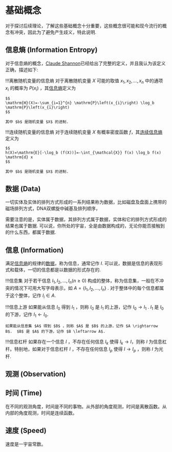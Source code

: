 # 基础概念

对于探讨后续理论，了解这些基础概念十分重要，这些概念很可能和现今流行的概念有冲突，因此为了避免产生歧义，特此说明.

## 信息熵 (Information Entropy)

对于信息熵的概念，[Claude Shannon](https://en.wikipedia.org/wiki/Claude_Shannon)已经给出了完整的定义，并且我认为该定义正确，描述如下:

!!!离散随机变量的信息熵
    对于离散随机变量 $X$ 可能的取值 $x_1, x_2, ..., x_n$ 中的通项 $x_i$ 的概率为 $P(x_i)$ ，其[信息熵](https://en.wikipedia.org/wiki/Entropy_(information_theory))定义为

    $$
    \mathrm{H}(X)=-\sum_{i=1}^{n} \mathrm{P}\left(x_{i}\right) \log_b \mathrm{P}\left(x_{i}\right)
    $$

    其中 $b$ 是随机变量 $X$ 的进制.

!!!连续随机变量的信息熵
    对于连续随机变量 $X$ 有概率密度函数 $f$，其[连续信息熵](https://en.wikipedia.org/wiki/Differential_entropy)定义为

    $$
    h(X)=\mathrm{E}[-\log_b (f(X))]=-\int_{\mathcal{X}} f(x) \log_b f(x) \mathrm{d} x
    $$

    其中 $b$ 是随机变量 $X$ 的进制.

## 数据 (Data)

一切实体及实体的排列方式形成的一系列结果称为数据，比如磁盘及盘面上携带的磁场排列方式，DNA双螺旋中碱基及排列顺序，

需要注意的是，实体属于数据，其排列方式属于数据，实体和它的排列方式形成的结果也属于数据. 可以说，你所处的宇宙，全是由数据构成的，无论你能否接触到的什么东西，都属于数据.

## 信息 (Information)

满足[信息熵](#information-entropy)的规律的[数据](#data)，称为信息，通常记作 $I$. 可以说，数据是信息的表现形式和载体，一切的信息都是以数据的形式存在的.

!!!信息集
    对于若干信息 $I_1, I_2, ..., I_n (n \ge 0)$ 构成的整体，称为信息集，一般在不冲突的情况下可用大写字母表示，如 $A = \{ I_1, I_2, ..., I_n \}$ . 对于整体中的每个信息都属于这个整体，记作 $I_i \in A$.

!!!信息上游
    如果能从信息 $I_0$ 得到 $I_1$ ，则称 $I_0$ 是 $I_1$ 的上游，记作 $I_0 \rightarrow I_1$ . $I_1$ 是 $I_0$ 的下游，记作 $I_1 \leftarrow I_0$.

    如果能从信息集 $A$ 得到 $B$ ，则称 $A$ 是 $B$ 的上游，记作 $A \rightarrow B$.  $B$ 是 $A$ 的下游，记作 $B \leftarrow A$.

!!!信息杠杆
    如果存在一个信息 $I$ ，不存在任何信息 $I_k$ 使得 $I_k \rightarrow I$，则称 $I$ 为信息杠杆。特别地，如果对于信息杠杆 $I$ ，不存在任何信息 $I_p$ 使得 $I \rightarrow I_p$ ，则称 $I$ 为光杆.

## 观测 (Observation)


## 时间 (Time)

在不同的观测角度，时间是不同的事物。从外部的角度观测，时间是离散函数。从内部的角度观测，时间是连续函数。


## 速度 (Speed)

速度是一宇宙常数。
